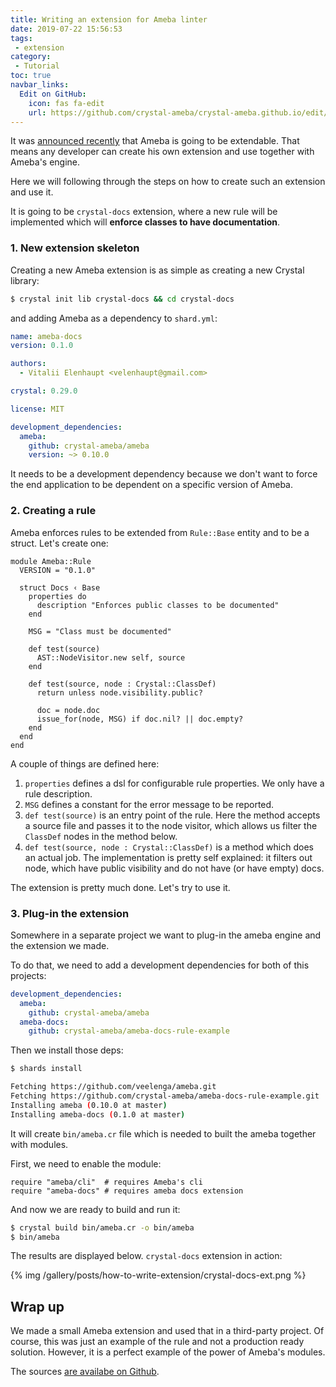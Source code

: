 ```yaml
---
title: Writing an extension for Ameba linter
date: 2019-07-22 15:56:53
tags:
 - extension
category:
 - Tutorial
toc: true
navbar_links:
  Edit on GitHub:
    icon: fas fa-edit
    url: https://github.com/crystal-ameba/crystal-ameba.github.io/edit/site/source/_posts/how-to-write-extension.md
---
```


It was [announced recently](https://github.com/crystal-ameba/ameba/pull/112) that Ameba
is going to be extendable.
That means any developer can create his own extension and use together
with Ameba's engine.

Here we will following through the steps on how to create such an extension and use it.

It is going to be `crystal-docs` extension, where a new rule will be implemented
which will **enforce classes to have documentation**.

### 1. New extension skeleton

Creating a new Ameba extension is as simple as creating a new Crystal library:

```sh
$ crystal init lib crystal-docs && cd crystal-docs
```

and adding Ameba as a dependency to `shard.yml`:

```yml shard.yml
name: ameba-docs
version: 0.1.0

authors:
  - Vitalii Elenhaupt <velenhaupt@gmail.com>

crystal: 0.29.0

license: MIT

development_dependencies:
  ameba:
    github: crystal-ameba/ameba
    version: ~> 0.10.0
```

It needs to be a development dependency because we don't want to force
the end application to be dependent on a specific version of Ameba.

### 2. Creating a rule

Ameba enforces rules to be extended from `Rule::Base` entity and to be a struct.
Let's create one:

```crystal src/ameba-docs.cr
module Ameba::Rule
  VERSION = "0.1.0"

  struct Docs ‹ Base
    properties do
      description "Enforces public classes to be documented"
    end

    MSG = "Class must be documented"

    def test(source)
      AST::NodeVisitor.new self, source
    end

    def test(source, node : Crystal::ClassDef)
      return unless node.visibility.public?

      doc = node.doc
      issue_for(node, MSG) if doc.nil? || doc.empty?
    end
  end
end
```

A couple of things are defined here:

1. `properties` defines a dsl for configurable rule properties. We only have a rule description.
2. `MSG` defines a constant for the error message to be reported.
3. `def test(source)` is an entry point of the rule. Here the method accepts a source file and
passes it to the node visitor, which allows us filter the `ClassDef` nodes in the method below.
4. `def test(source, node : Crystal::ClassDef)` is a method which does an actual job. The implementation is pretty self explained: it filters out node, which have public visibility and do not have (or have empty) docs.

The extension is pretty much done. Let's try to use it.

### 3. Plug-in the extension

Somewhere in a separate project we want to plug-in the ameba engine and the extension we made.

To do that, we need to add a development dependencies for both of this projects:

```yml shard.yml
development_dependencies:
  ameba:
    github: crystal-ameba/ameba
  ameba-docs:
    github: crystal-ameba/ameba-docs-rule-example
```

Then we install those deps:

```sh
$ shards install

Fetching https://github.com/veelenga/ameba.git
Fetching https://github.com/crystal-ameba/ameba-docs-rule-example.git
Installing ameba (0.10.0 at master)
Installing ameba-docs (0.1.0 at master)
```

It will create `bin/ameba.cr` file which is needed to built the ameba together with modules.

First, we need to enable the module:

```crystal bin/ameba.cr
require "ameba/cli"  # requires Ameba's cli
require "ameba-docs" # requires ameba docs extension
```

And now we are ready to build and run it:

```sh
$ crystal build bin/ameba.cr -o bin/ameba
$ bin/ameba
```

The results are displayed below. `crystal-docs` extension in action:


{% img /gallery/posts/how-to-write-extension/crystal-docs-ext.png %}


## Wrap up

We made a small Ameba extension and used that in a third-party project.
Of course, this was just an example of the rule and not a production ready
solution. However, it is a perfect example of the power of Ameba's modules.


The sources [are availabe on Github](https://github.com/crystal-ameba/ameba-docs-rule-example).
